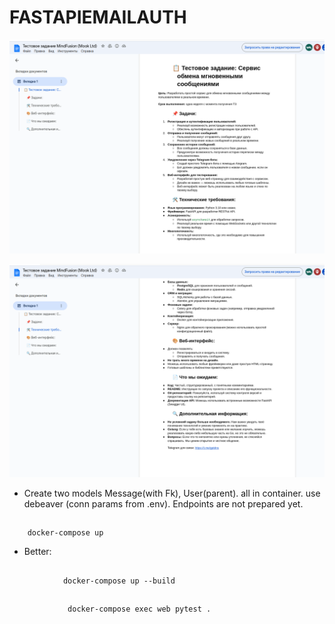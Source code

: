 # FASTAPIEMAILAUTH
<!-- launch the base -  docker-compose up -d -->


![sreenshot1](/media/Screenshot%20from%202024-10-21%2023-54-21.png)


![sreenshot2](/media/Screenshot%20from%202024-10-21%2023-54-29.png)

<!-- https://fastapi-tutorial.readthedocs.io/en/latest/ -->
 <!-- docker-compose up -->
 <!-- docker-compose exec db psql --username=postgres --dbname=fast_api_email -->

<!-- https://fastapi-tutorial.readthedocs.io/en/latest/ -->
<!-- https://www.educative.io/answers/how-to-use-postgresql-database-in-fastapi -->
<!-- https://www.fastapitutorial.com/blog/schemas-in-fastapi-legacy/ -->
<!-- pip install fastapi[all] —upgrade -->
<!-- create child model in crud.py fast api -->
<!-- sudo chmod a+rwx src/tests -->
<!-- ngrok config add-authtoken 2o0ULr16OKDlr9RnxWPv6cf6Qap_6BpHQMZ3ohVU9mV79kdsE -->
<!-- ngrok http http://localhost:8000 -->
<!-- alembic init alembic -->
<!-- alembic init -t async migration -->
<!-- https://devsolus.com/2024/02/29/typeerror-with-datetimes-in-sqlmodel/ -->

- Create two models Message(with Fk), User(parent). all in container. use debeaver (conn params from .env). Endpoints are not prepared yet.

##
        docker-compose up

- Better:
##
                docker-compose up --build

##
                 docker-compose exec web pytest .